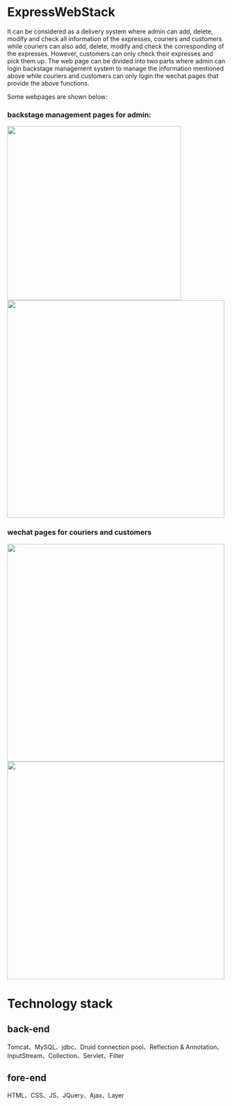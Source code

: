 # ExpressWebStack
It can be considered as a delivery system where admin can add, delete, modify and check all information of the expresses, couriers and customers while couriers can also add, delete, modify and check the corresponding of the expresses. However, customers can only check their expresses and pick them up. The web page can be divided into two parts where admin can login backstage management system to manage the information mentioned above while couriers and customers can only login the wechat pages that provide the above functions.

Some webpages are shown below:
### backstage management pages for admin:
<image src="https://github.com/jackcxj/ExpressWebStack/blob/master/images/managementpage.png" width="400"/>
<image src="https://github.com/jackcxj/ExpressWebStack/blob/master/images/managementpage_inside.png" width="500"/>

### wechat pages for couriers and customers
<image src="https://github.com/jackcxj/ExpressWebStack/blob/master/images/webchatpages.png" width="500"/>
<image src="https://github.com/jackcxj/ExpressWebStack/blob/master/images/wechatpages_inside.png" width="500"/>


# Technology stack
## back-end
Tomcat、MySQL、jdbc、Druid connection pool、Reflection & Annotation、InputStream、Collection、Servlet、Filter
## fore-end
HTML、CSS、JS、JQuery、Ajax、Layer
